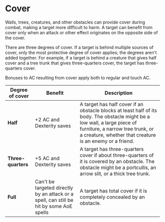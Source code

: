 # Cover

Walls, trees, creatures, and other obstacles can provide cover during combat, making a target more difficult to harm. A target can benefit from cover only when an attack or other effect originates on the opposite side of the cover.

There are three degrees of cover. If a target is behind multiple sources of cover, only the most protective degree of cover applies; the degrees aren't added together. For example, if a target is behind a creature that gives half cover and a tree trunk that gives three-quarters cover, the target has three-quarters cover.

Bonuses to AC resulting from cover apply both to regular and touch AC.

| Degree of cover    | Benefit                                                      | Description                                                  |
| ------------------ | ------------------------------------------------------------ | ------------------------------------------------------------ |
| **Half**           | +2 AC and Dexterity saves                                    | A target has half cover if an obstacle blocks at least half of its body. The obstacle might be a low wall, a large piece of furniture, a narrow tree trunk, or a creature, whether that creature is an enemy or a friend. |
| **Three-quarters** | +5 AC and Dexterity saves                                    | A target has three-quarters cover if about three-quarters of it is covered by an obstacle. The obstacle might be a portcullis, an arrow slit, or a thick tree trunk. |
| **Full**           | Can't be targeted directly by an attack or a spell, can still be hit by some AoE spells | A target has total cover if it is completely concealed by an obstacle. |
